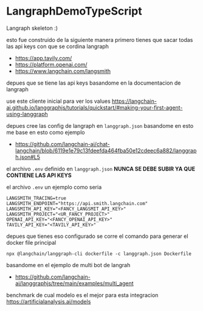 # LangraphDemoTypeScript

Langraph skeleton :) 

esto fue construido de la siguiente manera primero 
tienes que sacar todas las api keys con que se cordina langraph


* https://app.tavily.com/
* https://platform.openai.com/
* https://www.langchain.com/langsmith

depues que se tiene las api keys basandome en la documentacion de langraph

use este cliente inicial para ver  los values 
https://langchain-ai.github.io/langgraphjs/tutorials/quickstart/#making-your-first-agent-using-langgraph

depues cree las config de langraph en `langgraph.json` basandome en esto 
me base en esto como ejemplo
* https://github.com/langchain-ai/chat-langchain/blob/6119e1e79c13fdeefda464fba50e12cdeec6a882/langgraph.json#L5

el archivo `.env` definido en `langgraph.json` **NUNCA SE DEBE SUBIR YA QUE CONTIENE LAS API KEYS**

el archivo `.env` un ejemplo como seria 


```
LANGSMITH_TRACING=true
LANGSMITH_ENDPOINT="https://api.smith.langchain.com"
LANGSMITH_API_KEY="<FANCY_LANGSMIT_API_KEY>"
LANGSMITH_PROJECT="<UR_FANCY_PROJECT>"
OPENAI_API_KEY="<FANCY_OPENAI_API_KEY>"
TAVILY_API_KEY="<TAVILY_API_KEY>"
```


depues que tienes eso configurado se corre el comando para generar el docker file principal

`npx @langchain/langgraph-cli dockerfile -c langgraph.json Dockerfile`

basandome en el ejemplo de multi bot de langrah
* https://github.com/langchain-ai/langgraphjs/tree/main/examples/multi_agent


benchmark de cual modelo es el mejor para esta integracion
https://artificialanalysis.ai/models